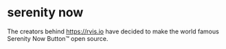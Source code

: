 serenity now
========

The creators behind https://rvis.io have decided to make the world famous Serenity Now Button™ open source.  
